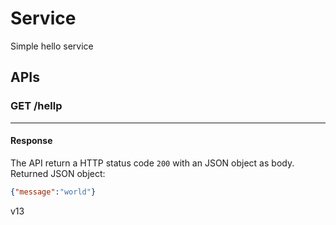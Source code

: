 # Service

Simple hello service

## APIs

### GET /hellp
---

#### Response

The API return a HTTP status code `200` with an JSON object as body.
Returned JSON object:
```json
{"message":"world"}
```

v13

